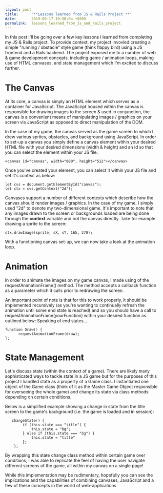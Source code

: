 ```yaml
---
layout: post
title:      "**Lessons learned from JS & Rails Project **"
date:       2019-09-17 19:58:04 +0000
permalink:  lessons_learned_from_js_and_rails_project
---
```



In this post I'll be going over a few key lessons I learned from completing my JS & Rails project. To provide context, my project invovled creating a simple "running / obstacle" style game (think flappy bird) using a JS frontend and a Rails backend. The project exposed me to a number of web & game development concepts, including game / animation loops, making use of HTML canvases, and state management which I'm excited to discuss further. 

# **The Canvas**
At its core, a canvas is simply an HTML element which serves as a container for JavaScript. The JavaScript housed within the canvas is responsible for drawing images to the screen & used in conjunction, the canvas is a convenient means of manipulating images / graphics on your screen via JavaScript as opposed to direct manipulation of the DOM. 

In the case of my game, the canvas served as the game screen to which I drew various sprites, obstacles, and background using JavaScript. In order to set-up a canvas you simply define a canvas element within your desired HTML file with your desired dimensions (width & height) and an id so that you can select the element within your JS file.

```
<canvas id="canvas", width="800", height="512"></canvas>
```

Once you've created your element, you can select it within your JS file and set it's context as below:

```
let cvs = document.getElementById("canvas");
let ctx = cvs.getContext("2d");
```

Canvases support a number of different contexts which describe how the canvas should render images / graphics. In the case of my game, I simply used "2d" to denote my two-dimensional game. It's important to note that any images drawn to the screen or backgrounds loaded are being done through the **context** variable and not the canvas directly. Take for example drawing a sprite to the screen:

```
ctx.drawImage(sprite, sX, sY, 165, 270); 
```

With a functioning canvas set-up, we can now take a look at the animation loop. 

# **Animation**
In order to animate the images on my game canvas, l  made using of the requestAnimationFrame() method. The method accepts a callback function as a parameter which it calls prior to redrawing the screen.

An important point of note is that for this to work properly, it should be implemented recursively (as you're wanting to continually refresh the animation until some end state is reached) and so you should have a call to requestAnimationFrame(yourFunction) within your desired function as outlined below: Speaking of end states...

```
function Draw() {
      requestAnimationFrame(draw);
};
```

# **State Management**
Let's discuss state (within the context of a game). There are likely many sophisticated ways to tackle state in a JS game but for the purposes of this project I handled state as a property of a Game class. I instantiated one object of the Game class (think of it as the Master Game Object responsible for overseeing the whole game) and change its state via class methods depending on certain conditions. 

Below is a simplified example showing a change in state from the title screen to the game's background (i.e. the game is loaded and in session):

```
   changeState() {
        if (this.state === "title") {
            this.state = "bg";
        } else if (this.state === "bg") {
            this.state = "title"
        }; 
    };
```

By wrapping this state change class method within certain game over conditions, I was able to replicate the feel of having the user navigate different screens of the game, all within my canvas on a single page!

While this implementation may be rudimentary, hopefully you can see the implications and the capabilities of combining canvases, JavaScript and a few of these concepts in the world of web-applications.

